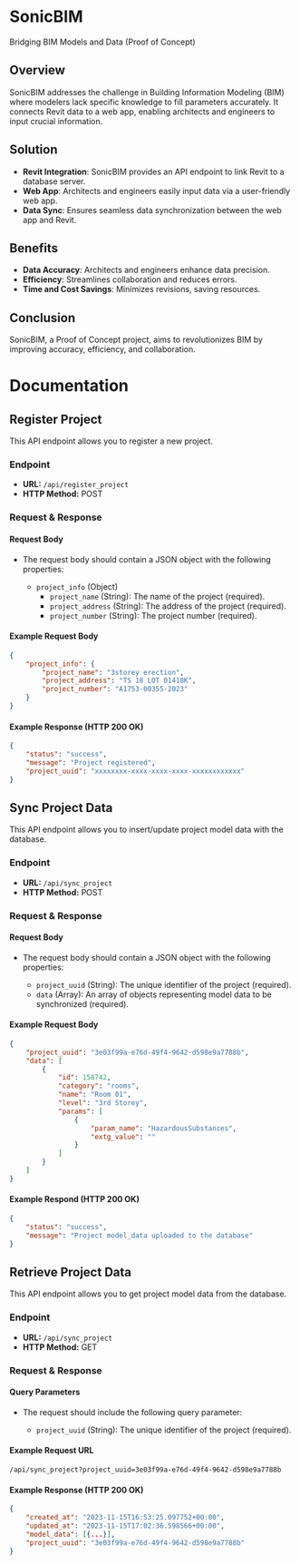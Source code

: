 # SonicBIM

Bridging BIM Models and Data (Proof of Concept)

## Overview

SonicBIM addresses the challenge in Building Information Modeling (BIM) where modelers lack specific knowledge to fill parameters accurately. It connects Revit data to a web app, enabling architects and engineers to input crucial information.

## Solution

-   **Revit Integration**: SonicBIM provides an API endpoint to link Revit to a database server.
-   **Web App**: Architects and engineers easily input data via a user-friendly web app.
-   **Data Sync**: Ensures seamless data synchronization between the web app and Revit.

## Benefits

-   **Data Accuracy**: Architects and engineers enhance data precision.
-   **Efficiency**: Streamlines collaboration and reduces errors.
-   **Time and Cost Savings**: Minimizes revisions, saving resources.

## Conclusion

SonicBIM, a Proof of Concept project, aims to revolutionizes BIM by improving accuracy, efficiency, and collaboration.

# Documentation

## Register Project

This API endpoint allows you to register a new project.

### Endpoint

-   **URL:** `/api/register_project`
-   **HTTP Method:** POST

### Request & Response

#### Request Body

-   The request body should contain a JSON object with the following properties:

    -   `project_info` (Object)
        -   `project_name` (String): The name of the project (required).
        -   `project_address` (String): The address of the project (required).
        -   `project_number` (String): The project number (required).

#### Example Request Body

```json
{
	"project_info": {
		"project_name": "3storey erection",
		"project_address": "TS 18 LOT 01418K",
		"project_number": "A1753-00355-2023"
	}
}
```

#### Example Response (HTTP 200 OK)

```json
{
	"status": "success",
	"message": "Project registered",
	"project_uuid": "xxxxxxxx-xxxx-xxxx-xxxx-xxxxxxxxxxxx"
}
```

## Sync Project Data

This API endpoint allows you to insert/update project model data with the database.

### Endpoint

-   **URL:** `/api/sync_project`
-   **HTTP Method:** POST

### Request & Response

#### Request Body

-   The request body should contain a JSON object with the following properties:

    -   `project_uuid` (String): The unique identifier of the project (required).
    -   `data` (Array): An array of objects representing model data to be synchronized (required).

#### Example Request Body

```json
{
	"project_uuid": "3e03f99a-e76d-49f4-9642-d598e9a7788b",
	"data": [
		{
			"id": 158742,
			"category": "rooms",
			"name": "Room 01",
			"level": "3rd Storey",
			"params": [
				{
					"param_name": "HazardousSubstances",
					"extg_value": ""
				}
			]
		}
	]
}
```

#### Example Respond (HTTP 200 OK)

```json
{
	"status": "success",
	"message": "Project model_data uploaded to the database"
}
```

## Retrieve Project Data

This API endpoint allows you to get project model data from the database.

### Endpoint

-   **URL:** `/api/sync_project`
-   **HTTP Method:** GET

### Request & Response

#### Query Parameters

-   The request should include the following query parameter:

    -   `project_uuid` (String): The unique identifier of the project (required).

#### Example Request URL

```
/api/sync_project?project_uuid=3e03f99a-e76d-49f4-9642-d598e9a7788b
```

#### Example Response (HTTP 200 OK)

```json
{
    "created_at": "2023-11-15T16:53:25.097752+00:00",
    "updated_at": "2023-11-15T17:02:36.598566+00:00",
    "model_data": [{...}],
    "project_uuid": "3e03f99a-e76d-49f4-9642-d598e9a7788b"
}
```
